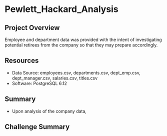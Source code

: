 # Pewlett_Hackard_Analysis

## Project Overview
Employee and department data was provided with the intent of investigating potential retirees from the company so that they may prepare accordingly.

## Resources
- Data Source: employees.csv, departments.csv, dept_emp.csv, dept_manager.csv, salaries.csv, titles.csv
- Software: PostgreSQL 6.12

## Summary
- Upon analysis of the company data, 

## Challenge Summary
